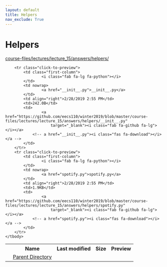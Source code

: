 ```yaml
---
layout: default
title: Helpers
nav_exclude: True
---
```


# Helpers

[course-files/lectures/lecture_15/answers/helpers/](.)

<table class="tbl-files">
    <tbody>
        <tr>
            <th valign="top"></th>
            <th>Name</th>
            <th>Last modified</th>
            <th>Size</th>
            <th>Preview</th>
        </tr>
        <tr>
            <td valign="top">
                <i class="fa fa-folder-open"></i>
            </td>
            <td><a href="../">Parent Directory</a></td>
            <td>&nbsp;</td>
            <td>&nbsp;</td>
            <td>&nbsp;</td>
        </tr>

        <tr class="click-to-preview">
            <td class="first-column">
                    <i class="fab fa-lg fa-python"></i>
            </td>
            <td nowrap>
                    <a href="__init__.py">__init__.py</a>
            </td>
            <td align="right">2/28/2019 2:55 PM</td>
            <td>242.0B</td>
            <td>
                    <a href="https://github.com/eecs110/winter2019/blob/master/course-files/lectures/lecture_15/answers/helpers/__init__.py" 
                        target="_blank"><i class="fab fa-github fa-lg"></i></a>
                <!-- a href="__init__.py"><i class="fas fa-download"></i></a -->
            </td>
        </tr>
        <tr class="click-to-preview">
            <td class="first-column">
                    <i class="fab fa-lg fa-python"></i>
            </td>
            <td nowrap>
                    <a href="spotify.py">spotify.py</a>
            </td>
            <td align="right">2/28/2019 2:55 PM</td>
            <td>1.9KB</td>
            <td>
                    <a href="https://github.com/eecs110/winter2019/blob/master/course-files/lectures/lecture_15/answers/helpers/spotify.py" 
                        target="_blank"><i class="fab fa-github fa-lg"></i></a>
                <!-- a href="spotify.py"><i class="fas fa-download"></i></a -->
            </td>
        </tr>
    </tbody>
</table>

